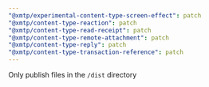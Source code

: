 ```yaml
---
"@xmtp/experimental-content-type-screen-effect": patch
"@xmtp/content-type-reaction": patch
"@xmtp/content-type-read-receipt": patch
"@xmtp/content-type-remote-attachment": patch
"@xmtp/content-type-reply": patch
"@xmtp/content-type-transaction-reference": patch
---
```


Only publish files in the `/dist` directory
